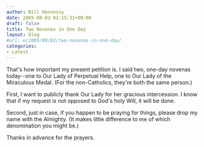```yaml
---
author: Bill Hennessy
date: 2005-08-03 02:15:31+00:00
draft: false
title: Two Novenas in One Day
layout: blog
#url: e/2005/08/02/two-novenas-in-one-day/
categories:
- Latest
---
```


That's how important my present petition is.  I said two, one-day novenas today--one to Our Lady of Perpetual Help, one to Our Lady of the Miraculous Medal.  (For the non-Catholics, they're both the same person.)

First, I want to publicly thank Our Lady for her gracious intercession.  I know that if my request is not opposed to God's holy Will, it will be done.

Second, just in case, if you happen to be praying for things, please drop my name with the Almighty.  (It makes little difference to me of which denomination you might be.)

Thanks in advance for the prayers.  
